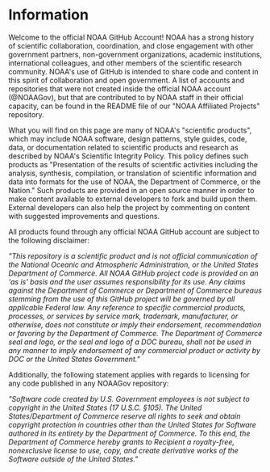 # Information 

Welcome to the official NOAA GitHub Account! NOAA has a strong history of scientific collaboration, coordination, and close engagement with other government partners, non-government organizations, academic institutions, international colleagues, and other members of the scientific research community. NOAA's use of GitHub is intended to share code and content in this spirit of collaboration and open government. A list of accounts and repositories that were not created inside the official NOAA account (@NOAAGov), but that are contributed to by NOAA staff in their official capacity, can be found in the README file of our "NOAA Affiliated Projects" repository.

What you will find on this page are many of NOAA's "scientific products", which may include NOAA software, design patterns, style guides, code, data, or documentation related to scientific products and research as described by NOAA's Scientific Integrity Policy. This policy defines such products as "Presentation of the results of scientific activities including the analysis, synthesis, compilation, or translation of scientific information and data into formats for the use of NOAA, the Department of Commerce, or the Nation." Such products are provided in an open source manner in order to make content available to external developers to fork and build upon them. External developers can also help the project by commenting on content with suggested improvements and questions.

All  products found through any official NOAA GitHub account are subject to the following disclaimer:

*"This repository is a scientific product and is not official communication of the National Oceanic and Atmospheric Administration, or the United States Department of Commerce. All NOAA GitHub project code is provided on an 'as is' basis and the user assumes responsibility for its use. Any claims against the Department of Commerce or Department of Commerce bureaus stemming from the use of this GitHub project will be governed by all applicable Federal law. Any reference to specific commercial products, processes, or services by service mark, trademark, manufacturer, or otherwise, does not constitute or imply their endorsement, recommendation or favoring by the Department of Commerce. The Department of Commerce seal and logo, or the seal and logo of a DOC bureau, shall not be used in any manner to imply endorsement of any commercial product or activity by DOC or the United States Government."*

Additionally, the following statement applies with regards to licensing for any code published in any NOAAGov repository:

*"Software code created by U.S. Government employees is not subject to copyright in the United States (17 U.S.C. §105). The United States/Department of Commerce reserve all rights to seek and obtain copyright protection in countries other than the United States for Software authored in its entirety by the Department of Commerce. To this end, the Department of Commerce hereby grants to Recipient a royalty-free, nonexclusive license to use, copy, and create derivative works of the Software outside of the United States."*
